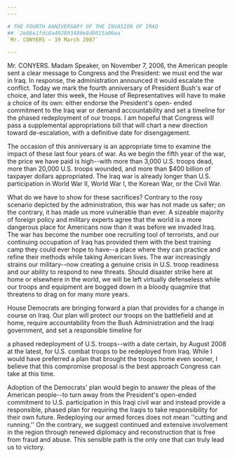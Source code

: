 ```yaml
---
---

# THE FOURTH ANNIVERSARY OF THE INVASION OF IRAQ
## `2e08e1fdc8a492893480e8d0015a06ea`
`Mr. CONYERS — 19 March 2007`

---
```



Mr. CONYERS. Madam Speaker, on November 7, 2006, the American people 
sent a clear message to Congress and the President: we must end the war 
in Iraq. In response, the administration announced it would escalate 
the conflict. Today we mark the fourth anniversary of President Bush's 
war of choice, and later this week, the House of Representatives will 
have to make a choice of its own: either endorse the President's open-
ended commitment to the Iraq war or demand accountability and set a 
timeline for the phased redeployment of our troops. I am hopeful that 
Congress will pass a supplemental appropriations bill that will chart a 
new direction toward de-escalation, with a definitive date for 
disengagement.

The occasion of this anniversary is an appropriate time to examine 
the impact of these last four years of war. As we begin the fifth year 
of the war, the price we have paid is high--with more than 3,000 U.S. 
troops dead, more than 20,000 U.S. troops wounded, and more than $400 
billion of taxpayer dollars appropriated. The Iraq war is already 
longer than U.S. participation in World War II, World War I, the Korean 
War, or the Civil War.

What do we have to show for these sacrifices? Contrary to the rosy 
scenario depicted by the administration, this war has not made us 
safer; on the contrary, it has made us more vulnerable than ever. A 
sizeable majority of foreign policy and military experts agree that the 
world is a more dangerous place for Americans now than it was before we 
invaded Iraq. The war has become the number one recruiting tool of 
terrorists, and our continuing occupation of Iraq has provided them 
with the best training camp they could ever hope to have--a place where 
they can practice and refine their methods while taking American lives. 
The war increasingly strains our military--now creating a genuine 
crisis in U.S. troop readiness and our ability to respond to new 
threats. Should disaster strike here at home or elsewhere in the world, 
we will be left virtually defenseless while our troops and equipment 
are bogged down in a bloody quagmire that threatens to drag on for many 
more years.

House Democrats are bringing forward a plan that provides for a 
change in course on Iraq. Our plan will protect our troops on the 
battlefield and at home, require accountability from the Bush 
Administration and the Iraqi government, and set a responsible timeline 
for


a phased redeployment of U.S. troops--with a date certain, by August 
2008 at the latest, for U.S. combat troops to be redeployed from Iraq. 
While I would have preferred a plan that brought the troops home even 
sooner, I believe that this compromise proposal is the best approach 
Congress can take at this time.

Adoption of the Democrats' plan would begin to answer the pleas of 
the American people--to turn away from the President's open-ended 
commitment to U.S. participation in this Iraqi civil war and instead 
provide a responsible, phased plan for requiring the Iraqis to take 
responsibility for their own future. Redeploying our armed forces does 
not mean ''cutting and running.'' On the contrary, we suggest continued 
and extensive involvement in the region through renewed diplomacy and 
reconstruction that is free from fraud and abuse. This sensible path is 
the only one that can truly lead us to victory.
